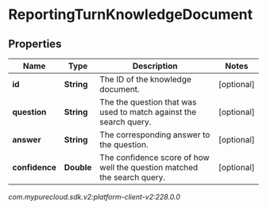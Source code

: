 # ReportingTurnKnowledgeDocument


## Properties

| Name | Type | Description | Notes |
| ------------ | ------------- | ------------- | ------------- |
| **id** | **String** | The ID of the knowledge document. |  [optional] |
| **question** | **String** | The the question that was used to match against the search query. |  [optional] |
| **answer** | **String** | The corresponding answer to the question. |  [optional] |
| **confidence** | **Double** | The confidence score of how well the question matched the search query. |  [optional] |




_com.mypurecloud.sdk.v2:platform-client-v2:228.0.0_
